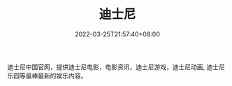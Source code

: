 ﻿---
weight: 
title: "迪士尼"
description: "迪士尼中国官网，提供迪士尼电影，电影资讯，迪士尼游戏，迪士尼动画, 迪士尼乐园等最棒最新的娱乐内容。"
date: 2022-03-25T21:57:40+08:00
lastmod: 2022-03-25T16:45:40+08:00
draft: false
authors: ["Metabd"]
featuredImage: "391.jpg"
link: "http://www.disney.cn/"
tags: ["迪士尼","元宇宙娱乐"]
categories: ["navigation"]
navigation: ["元宇宙娱乐"]
lightgallery: true
toc: true
pinned: false
recommend: false
recommend1: false
---
迪士尼中国官网，提供迪士尼电影，电影资讯，迪士尼游戏，迪士尼动画, 迪士尼乐园等最棒最新的娱乐内容。
